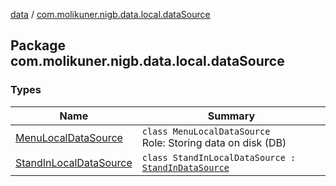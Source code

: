 [data](../index.md) / [com.molikuner.nigb.data.local.dataSource](./index.md)

## Package com.molikuner.nigb.data.local.dataSource

### Types

| Name | Summary |
|---|---|
| [MenuLocalDataSource](-menu-local-data-source/index.md) | `class MenuLocalDataSource`<br>Role:    Storing data on disk (DB) |
| [StandInLocalDataSource](-stand-in-local-data-source/index.md) | `class StandInLocalDataSource : `[`StandInDataSource`](../com.molikuner.nigb.data.source/-stand-in-data-source/index.md) |

